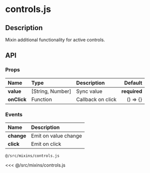 # controls.js

## Description

Mixin additional functionality for active controls.

## API

### Props

| **Name** | **Type**     | **Description**       | **Default** |
| :------- | :----------- | :-------------------- | ----------: |
| **value** | [String, Number] | Sync value | **required** |
| **onClick** | Function | Callback on click | () => {} |

### Events

| **Name** | **Description** |
| :------- | :-------------- |
| **change** | Emit on value change |
| **click** | Emit on click |

<code class="nowrap">@/src/mixins/controls.js</code>

<<< @/src/mixins/controls.js
